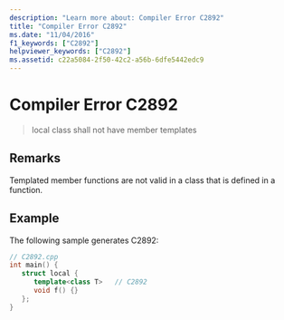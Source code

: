 ```yaml
---
description: "Learn more about: Compiler Error C2892"
title: "Compiler Error C2892"
ms.date: "11/04/2016"
f1_keywords: ["C2892"]
helpviewer_keywords: ["C2892"]
ms.assetid: c22a5084-2f50-42c2-a56b-6dfe5442edc9
---
```

# Compiler Error C2892

> local class shall not have member templates

## Remarks

Templated member functions are not valid in a class that is defined in a function.

## Example

The following sample generates C2892:

```cpp
// C2892.cpp
int main() {
   struct local {
      template<class T>   // C2892
      void f() {}
   };
}
```
